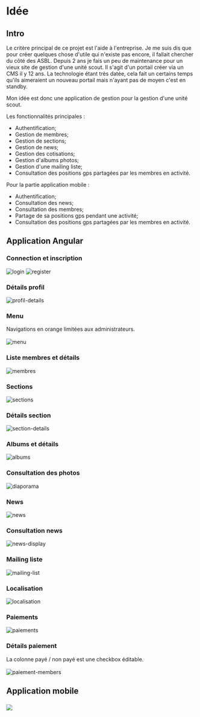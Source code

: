 # Idée
## Intro
Le critère principal de ce projet est l'aide à l'entreprise. Je me suis dis que pour créer quelques chose d'utile qui n'existe pas encore, il fallait chercher du côté des ASBL.
Depuis 2 ans je fais un peu de maintenance pour un vieux site de gestion d'une unité scout. Il s'agit d'un portail créer via un CMS il y 12 ans. La technologie étant très datée, cela fait un certains temps qu'ils aimeraient un nouveau portail mais n'ayant pas de moyen c'est en standby.

Mon idée est donc une application de gestion pour la gestion d'une unité scout.

Les fonctionnalités principales :
- Authentification;
- Gestion de membres;
- Gestion de sections;
- Gestion de news;
- Gestion des cotisations;
- Gestion d'albums photos;
- Gestion d'une mailing liste;
- Consultation des positions gps partagées par les membres en activité.

Pour la partie application mobile :
- Authentification;
- Consultation des news;
- Consultation des membres;
- Partage de sa positions gps pendant une activité;
- Consultation des positions gps partagées par les membres en activité.

## Application Angular

### Connection et inscription
![login](assets/images/screens/koudou-login.png)
![register](assets/images/screens/koudou-register.png)
### Détails profil
![profil-details](assets/images/screens/koudou-profil-details.svg)
### Menu
Navigations en orange limitées aux administrateurs. <br/><br/>
![menu](assets/images/screens/koudou-menu.svg)
### Liste membres et détails
![membres](assets/images/screens/koudou-members.svg)
### Sections
![sections](assets/images/screens/koudou-sections.svg)
### Détails section
![section-details](assets/images/screens/koudou-section-details.svg)
### Albums et détails
![albums](assets/images/screens/koudou-albums.svg)
### Consultation des photos
![diaporama](assets/images/screens/koudou-diaporama.svg)
### News
![news](assets/images/screens/koudou-news.svg)
### Consultation news
![news-display](assets/images/screens/koudou-news-display.svg)
### Mailing liste
![mailing-list](assets/images/screens/koudou-mailing-list.svg)
### Localisation
![localisation](assets/images/screens/koudou-localisation.svg)
### Paiements
![paiements](assets/images/screens/koudou-paiements.svg)
### Détails paiement
La colonne payé / non payé est une checkbox éditable. <br/><br/>
![paiement-members](assets/images/screens/koudou-paiement-members.svg)

## Application mobile

###
![](assets/images/screens/koudou-.svg)
